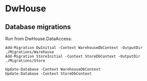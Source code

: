 # DwHouse

## Database migrations
Run from DwHouse.DataAccess:
```
Add-Migration DwInitial -Context WarehouseDbContext -OutputDir ./Migrations/Warehouse
Add-Migration StoreInitial -Context StoreDbContext -OutputDir ./Migrations/Store

Update-Database -Context WarehouseDbContext
Update-Database -Context StoreDbContext
```
